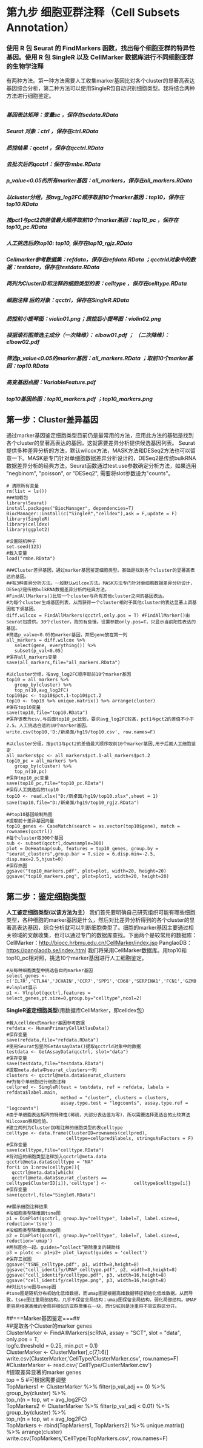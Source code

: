 # 第九步 细胞亚群注释（Cell Subsets Annotation） 
### 使用 R 包 Seurat 的 FindMarkers 函数，找出每个细胞亚群的特异性基因。使用 R 包 SingleR 以及 CellMarker 数据库进行不同细胞亚群的生物学注释
有两种方法。第一种方法需要人工收集marker基因比对各个cluster的显著高表达基因综合分析，第二种方法可以使用SingleR包自动识别细胞类型。我将结合两种方法进行细胞鉴定。
##
##### 基因表达矩阵：变量sc   ，保存在scdata.RData
##### Seurat 对象：ctrl   ，保存在ctrl.RData
##### 质控结果：qcctrl  ，保存在qcctrl.RData
##### 去批次后的qcctrl：保存在rmbe.RData
##### p_value<0.05的所有marker基因：all_markers，保存在all_markers.RData  
##### 以cluster分组，按avg_log2FC顺序取前10个marker基因：top10，保存在top10.RData
##### 按pct1与pct2的差值最大顺序取前10个marker基因：top10_pc ，保存在top10_pc.RData
##### 人工挑选后的top10: top10,  保存在top10_rgjz.RData
##### Cellmarker参考数据集：refdata，保存在refdata.RData ；qcctrld对象中的数据：testdata，保存在testdata.RData
##### 两列为ClusterID和注释的细胞类型的表：celltype ，保存在celltype.RData
##### 细胞注释 后的对象：qcctrl，保存在SingleR.RData
##
##### 质控前小提琴图：violin01.png；质控后小提琴图：violin02.png
##### 根据滚石图筛选主成分（一次降维）： elbow01.pdf  ； （二次降维）：elbow02.pdf
##### 筛选p_value<0.05的marker基因：all_markers.RData  ；取前10个marker基因：top10.RData
##### 高变基因点图：VariableFeature.pdf 
##### top10基因热图：top10_markers.pdf ；top10_markers.png
##
## 第一步：Cluster差异基因
通过marker基因鉴定细胞类型目前仍是最常用的方法，应用此方法的基础是找到各个cluster的显著高表达的基因，这就需要差异分析提供候选基因列表。
Seurat提供多种差异分析的方法，默认wilcox方法，MASK方法和DESeq2方法也可以留意一下。MASK是专门针对单细胞数据差异分析设计的，DESeq2是传统bulkRNA数据差异分析的经典方法。Seurat函数通过test.use参数确定分析方法，如果选用 "negbinom", "poisson", or "DESeq2", 需要将slot参数设为"counts"。
```
# 清除所有变量
rm(list = ls())
###加载包
library(Seurat)
install.packages("BiocManager", dependencies=T)
BiocManager::install(c("SingleR","celldex"),ask = F,update = F)
library(SingleR)
library(celldex)
library(ggplot2)

#设置随机种子
set.seed(123)
#载入变量
load("rmbe.RData")

###Cluster差异基因，通过marker基因鉴定细胞类型。基础是找到各个cluster的显著高表达的基因。
##有3种差异分析方法。一般默认wilcox方法。MASK方法专门针对单细胞数据差异分析设计，DESeq2是传统bulkRNA数据差异分析的经典方法。
#FindAllMarkers()比较一个cluster与所有其他cluster之间的基因表达。
#为每个cluster生成基因列表，从而获得一个cluster相对于其他cluster的表达显著上调基因和下调基因。
diff.wilcox = FindAllMarkers(qcctrl,only.pos = T) #FindAllMarker()由Seurat包提供。30个cluster，跑的有些慢。设置参数only.pos=T，只显示当前阳性表达的基因。
#筛选p_value<0.05的marker基因，并把gene放在第一列
all_markers = diff.wilcox %>%
   select(gene, everything()) %>%
   subset(p_val<0.05)
#保存all_markers变量
save(all_markers,file="all_markers.RData")

#以cluster分组，按avg_log2FC顺序取前10个marker基因
top10 = all_markers %>%
   group_by(cluster) %>%
   top_n(10,avg_log2FC)
top10$pc <- top10$pct.1-top10$pct.2
top10 <- top10 %>% unique.matrix() %>% arrange(cluster)
#保存top10变量
save(top10,file="top10.RData")
#保存该表为csv,与后面top10_pc比较，要求avg_log2FC较高，pct1与pct2的差值不小于2.5。人工挑选合适的10个marker基因。
write.csv(top10,'D:/新桌面/hg19/top10.csv', row.names=F)

#以cluster分组，按pct1与pct2的差值最大顺序取前10个marker基因,用于后面人工细胞鉴定
all_markers$pc <- all_markers$pct.1-all_markers$pct.2
top10_pc = all_markers %>%
   group_by(cluster) %>%
   top_n(10,pc)
#保存top10_pc变量
save(top10_pc,file="top10_pc.RData")  
#保存人工挑选后的top10
top10 <- read.xlsx("D:/新桌面/hg19/top10.xlsx",sheet = 1)
save(top10,file="D:/新桌面/hg19/top10_rgjz.RData")

##top10基因绘制热图
#提取前十差异基因向量
top10_genes <- CaseMatch(search = as.vector(top10$gene), match = rownames(qcctrl))
#每个cluster取300个基因
sub <- subset(qcctrl,downsample=300)
plot = DoHeatmap(sub, features = top10_genes, group.by = "seurat_clusters",group.bar = T,size = 6,disp.min=-2.5, disp.max=2.5,hjust=0)
#保存热图
ggsave("top10_markers.pdf", plot=plot, width=20, height=20)
ggsave("top10_markers.png", plot=plot1, width=20, height=20)
```
## 第二步：鉴定细胞类型

**人工鉴定细胞类型(以该方法为主）**
我们首先要明确自己研究组织可能有哪些细胞类型，各种细胞的marker基因是什么，然后对比差异分析得到的各个cluster的显著高表达基因，综合分析就可以判断细胞类型了。细胞的marker基因主要通过相关领域的文献收集，也可以通过专门的数据库查找。下面两个是较常用的数据库：
CellMarker：http://biocc.hrbmu.edu.cn/CellMarker/index.jsp
PanglaoDB：https://panglaodb.se/index.html
我们将采用CellMarker数据库。用top10和top10_pc相对照，挑选10个marker基因进行人工细胞鉴定。


```
#从每种细胞类型中挑选各自的marker基因
select_genes <- c('IL7R','CTLA4','JCHAIN','CCR7','SPP1','CD68','SERPINA1','FCN1','GZMB','CLDN5','ACTA2','DNASE1L3','CKB,'HAMP','TOP2A','KRT8','IRF4','DCN')
#vlnplot展示
p1 <- Vlnplot(qcctrl,features = select_genes,pt.size=0,group.by="celltype",ncol=2)
```


**SingleR鉴定细胞类型**(用数据库CellMarker，即celldex包）
```
#载入celldex的marker基因参考数据
refdata <- HumanPrimaryCellAtlasData()
#保存变量
save(refdata,file="refdata.RData")
#使用Seurat包里的GetAssayData()提取qcctrld对象中的数据
testdata <- GetAssayData(qcctrl, slot="data")
#保存变量
save(testdata,file="testdata.RData")
#提取meta.data中seurat_clusters一列
clusters <- qcctrl@meta.data$seurat_clusters
##为每个单细胞进行细胞注释
cellpred <- SingleR(test = testdata, ref = refdata, labels = refdata$label.main, 
                    method = "cluster", clusters = clusters,
                    assay.type.test = "logcounts", assay.type.ref = "logcounts")
#由于单细胞表达矩阵的特殊性(稀疏，大部分表达值为零)，所以需要选择更适合的比较算法Wilcoxon秩和检验。
#建立两列为ClusterID和注释的细胞类型的表celltype
celltype <- data.frame(ClusterID=rownames(cellpred),
                      celltype=cellpred$labels, stringsAsFactors = F)
#保存变量
save(celltype,file="celltype.RData")
#将对应的细胞类型注释加入qcctrl@meta.data
qcctrl@meta.data$celltype = "NA"
for(i in 1:nrow(celltype)){ 
  qcctrl@meta.data[which(
  qcctrl@meta.data$seurat_clusters == celltype$ClusterID[i]),'celltype'] <-          celltype$celltype[i]}
#保存变量
save(qcctrl,file="SingleR.RData")

##展示细胞注释结果
#按细胞类型降维画tsne图
p1 = DimPlot(qcctrl, group.by="celltype", label=T, label.size=4, reduction='tsne')
#按细胞类型降维画umap图
p2 = DimPlot(qcctrl, group.by="celltype", label=T, label.size=4, reduction='umap')
#两张图合一起。guides=“collect”删除重复的辅助线
p3 = plotc <- p1+p2+ plot_layout(guides = 'collect')
#保存三张图
ggsave("tSNE_celltype.pdf", p1, width=8,height=8)
ggsave("cell_identify/UMAP_celltype.pdf", p2, width=8,height=8)
ggsave("cell_identify/celltype.pdf", p3, width=16,height=8)
ggsave("cell_identify/celltype.png", p3, width=16,height=8)
##对比tsne图与umap图
#tsne图是随机分布初始化低维数据，而umap图是根据高维数据特征初始化低维数据。从而导致，tsne图注重局部结构，几乎不保留全局结构；umap图保留全局结构，弱化局部结构。UMAP更容易根据高维的全局将相似的亚群聚集在一块，而tSNE则是注重将不同亚群区分开。
```


##===Marker基因鉴定===##  
##提取各个Cluster的marker genes  
ClusterMarker <- FindAllMarkers(scRNA, assay = "SCT", slot = "data", only.pos = T,  
logfc.threshold = 0.25, min.pct = 0.1)  
ClusterMarker <- ClusterMarker[,c(7,1:6)]  
write.csv(ClusterMarker,'CellType/ClusterMarker.csv', row.names=F)  
#ClusterMarker <- read.csv('CellType/ClusterMarker.csv')  
#提取差异显著的marker genes  
top = 5 #可根据需要调整  
TopMarkers1 <- ClusterMarker %>% filter(p_val_adj == 0) %>% group_by(cluster) %>%  
top_n(n = top, wt = avg_log2FC)  
TopMarkers2 <- ClusterMarker %>% filter(p_val_adj < 0.01) %>% group_by(cluster) %>%  
top_n(n = top, wt = avg_log2FC)  
TopMarkers <- rbind(TopMarkers1, TopMarkers2) %>% unique.matrix() %>% arrange(cluster)  
write.csv(TopMarkers,'CellType/TopMarkers.csv', row.names=F)
<!--stackedit_data:
eyJoaXN0b3J5IjpbMjAxNDg1NDExOCw1Mjc1MjA0NDAsLTEwNT
A0MTAxMzcsLTEwMTMxNDk3ODYsLTEyMzUxMDAzNDMsLTE5NDk1
Nzk1NDMsLTEzNDAwNTk2NzEsLTM0MzIyMzY3LDE1MTE5ODIzMD
MsLTEzOTMzMDY0OTcsLTQ4MDkyNzQ3MSwxMzI3MDk2MjE0LDE2
NTA0MTEyMzIsMTQ4Nzg0NTMxMiwxNzg2MDk3MTU0LDEyMTA4Mz
MyNjgsLTEzODA1Njg3MDEsMTUxMTkyMzkyNSwtMTUzOTg3NzI1
LC0xOTg2NjM5MzE4XX0=
-->